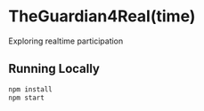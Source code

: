 # TheGuardian4Real(time)

Exploring realtime participation

## Running Locally

``` bash
npm install
npm start
```
